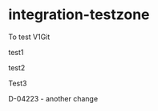 integration-testzone
====================

To test V1Git 

test1

test2

Test3


D-04223 - another change 
